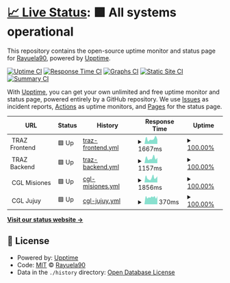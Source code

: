 # [📈 Live Status](https://Rayuela90.github.io/upptime-sacvefor): <!--live status--> **🟩 All systems operational**

This repository contains the open-source uptime monitor and status page for [Rayuela90](https://Rayuela90.github.io/upptime-sacvefor), powered by [Upptime](https://github.com/upptime/upptime).

[![Uptime CI](https://github.com/Rayuela90/upptime-sacvefor/workflows/Uptime%20CI/badge.svg)](https://github.com/Rayuela90/upptime-sacvefor/actions?query=workflow%3A%22Uptime+CI%22)
[![Response Time CI](https://github.com/Rayuela90/upptime-sacvefor/workflows/Response%20Time%20CI/badge.svg)](https://github.com/Rayuela90/upptime-sacvefor/actions?query=workflow%3A%22Response+Time+CI%22)
[![Graphs CI](https://github.com/Rayuela90/upptime-sacvefor/workflows/Graphs%20CI/badge.svg)](https://github.com/Rayuela90/upptime-sacvefor/actions?query=workflow%3A%22Graphs+CI%22)
[![Static Site CI](https://github.com/Rayuela90/upptime-sacvefor/workflows/Static%20Site%20CI/badge.svg)](https://github.com/Rayuela90/upptime-sacvefor/actions?query=workflow%3A%22Static+Site+CI%22)
[![Summary CI](https://github.com/Rayuela90/upptime-sacvefor/workflows/Summary%20CI/badge.svg)](https://github.com/Rayuela90/upptime-sacvefor/actions?query=workflow%3A%22Summary+CI%22)

With [Upptime](https://upptime.js.org), you can get your own unlimited and free uptime monitor and status page, powered entirely by a GitHub repository. We use [Issues](https://github.com/Rayuela90/upptime-sacvefor/issues) as incident reports, [Actions](https://github.com/Rayuela90/upptime-sacvefor/actions) as uptime monitors, and [Pages](https://Rayuela90.github.io/upptime-sacvefor) for the status page.

<!--start: status pages-->
<!-- This summary is generated by Upptime (https://github.com/upptime/upptime) -->
<!-- Do not edit this manually, your changes will be overwritten -->
<!-- prettier-ignore -->
| URL | Status | History | Response Time | Uptime |
| --- | ------ | ------- | ------------- | ------ |
| <img alt="" src="https://favicons.githubusercontent.com/null" height="13"> TRAZ Frontend | 🟩 Up | [traz-frontend.yml](https://github.com/Rayuela90/upptime-sacvefor/commits/HEAD/history/traz-frontend.yml) | <details><summary><img alt="Response time graph" src="./graphs/traz-frontend/response-time-week.png" height="20"> 1667ms</summary><br><a href="https://Rayuela90.github.io/upptime-sacvefor/history/traz-frontend"><img alt="Response time 1710" src="https://img.shields.io/endpoint?url=https%3A%2F%2Fraw.githubusercontent.com%2FRayuela90%2Fupptime-sacvefor%2FHEAD%2Fapi%2Ftraz-frontend%2Fresponse-time.json"></a><br><a href="https://Rayuela90.github.io/upptime-sacvefor/history/traz-frontend"><img alt="24-hour response time 1476" src="https://img.shields.io/endpoint?url=https%3A%2F%2Fraw.githubusercontent.com%2FRayuela90%2Fupptime-sacvefor%2FHEAD%2Fapi%2Ftraz-frontend%2Fresponse-time-day.json"></a><br><a href="https://Rayuela90.github.io/upptime-sacvefor/history/traz-frontend"><img alt="7-day response time 1667" src="https://img.shields.io/endpoint?url=https%3A%2F%2Fraw.githubusercontent.com%2FRayuela90%2Fupptime-sacvefor%2FHEAD%2Fapi%2Ftraz-frontend%2Fresponse-time-week.json"></a><br><a href="https://Rayuela90.github.io/upptime-sacvefor/history/traz-frontend"><img alt="30-day response time 1892" src="https://img.shields.io/endpoint?url=https%3A%2F%2Fraw.githubusercontent.com%2FRayuela90%2Fupptime-sacvefor%2FHEAD%2Fapi%2Ftraz-frontend%2Fresponse-time-month.json"></a><br><a href="https://Rayuela90.github.io/upptime-sacvefor/history/traz-frontend"><img alt="1-year response time 1710" src="https://img.shields.io/endpoint?url=https%3A%2F%2Fraw.githubusercontent.com%2FRayuela90%2Fupptime-sacvefor%2FHEAD%2Fapi%2Ftraz-frontend%2Fresponse-time-year.json"></a></details> | <details><summary><a href="https://Rayuela90.github.io/upptime-sacvefor/history/traz-frontend">100.00%</a></summary><a href="https://Rayuela90.github.io/upptime-sacvefor/history/traz-frontend"><img alt="All-time uptime 98.63%" src="https://img.shields.io/endpoint?url=https%3A%2F%2Fraw.githubusercontent.com%2FRayuela90%2Fupptime-sacvefor%2FHEAD%2Fapi%2Ftraz-frontend%2Fuptime.json"></a><br><a href="https://Rayuela90.github.io/upptime-sacvefor/history/traz-frontend"><img alt="24-hour uptime 100.00%" src="https://img.shields.io/endpoint?url=https%3A%2F%2Fraw.githubusercontent.com%2FRayuela90%2Fupptime-sacvefor%2FHEAD%2Fapi%2Ftraz-frontend%2Fuptime-day.json"></a><br><a href="https://Rayuela90.github.io/upptime-sacvefor/history/traz-frontend"><img alt="7-day uptime 100.00%" src="https://img.shields.io/endpoint?url=https%3A%2F%2Fraw.githubusercontent.com%2FRayuela90%2Fupptime-sacvefor%2FHEAD%2Fapi%2Ftraz-frontend%2Fuptime-week.json"></a><br><a href="https://Rayuela90.github.io/upptime-sacvefor/history/traz-frontend"><img alt="30-day uptime 100.00%" src="https://img.shields.io/endpoint?url=https%3A%2F%2Fraw.githubusercontent.com%2FRayuela90%2Fupptime-sacvefor%2FHEAD%2Fapi%2Ftraz-frontend%2Fuptime-month.json"></a><br><a href="https://Rayuela90.github.io/upptime-sacvefor/history/traz-frontend"><img alt="1-year uptime 98.63%" src="https://img.shields.io/endpoint?url=https%3A%2F%2Fraw.githubusercontent.com%2FRayuela90%2Fupptime-sacvefor%2FHEAD%2Fapi%2Ftraz-frontend%2Fuptime-year.json"></a></details>
| <img alt="" src="https://favicons.githubusercontent.com/null" height="13"> TRAZ Backend | 🟩 Up | [traz-backend.yml](https://github.com/Rayuela90/upptime-sacvefor/commits/HEAD/history/traz-backend.yml) | <details><summary><img alt="Response time graph" src="./graphs/traz-backend/response-time-week.png" height="20"> 1157ms</summary><br><a href="https://Rayuela90.github.io/upptime-sacvefor/history/traz-backend"><img alt="Response time 1283" src="https://img.shields.io/endpoint?url=https%3A%2F%2Fraw.githubusercontent.com%2FRayuela90%2Fupptime-sacvefor%2FHEAD%2Fapi%2Ftraz-backend%2Fresponse-time.json"></a><br><a href="https://Rayuela90.github.io/upptime-sacvefor/history/traz-backend"><img alt="24-hour response time 1224" src="https://img.shields.io/endpoint?url=https%3A%2F%2Fraw.githubusercontent.com%2FRayuela90%2Fupptime-sacvefor%2FHEAD%2Fapi%2Ftraz-backend%2Fresponse-time-day.json"></a><br><a href="https://Rayuela90.github.io/upptime-sacvefor/history/traz-backend"><img alt="7-day response time 1157" src="https://img.shields.io/endpoint?url=https%3A%2F%2Fraw.githubusercontent.com%2FRayuela90%2Fupptime-sacvefor%2FHEAD%2Fapi%2Ftraz-backend%2Fresponse-time-week.json"></a><br><a href="https://Rayuela90.github.io/upptime-sacvefor/history/traz-backend"><img alt="30-day response time 1211" src="https://img.shields.io/endpoint?url=https%3A%2F%2Fraw.githubusercontent.com%2FRayuela90%2Fupptime-sacvefor%2FHEAD%2Fapi%2Ftraz-backend%2Fresponse-time-month.json"></a><br><a href="https://Rayuela90.github.io/upptime-sacvefor/history/traz-backend"><img alt="1-year response time 1283" src="https://img.shields.io/endpoint?url=https%3A%2F%2Fraw.githubusercontent.com%2FRayuela90%2Fupptime-sacvefor%2FHEAD%2Fapi%2Ftraz-backend%2Fresponse-time-year.json"></a></details> | <details><summary><a href="https://Rayuela90.github.io/upptime-sacvefor/history/traz-backend">100.00%</a></summary><a href="https://Rayuela90.github.io/upptime-sacvefor/history/traz-backend"><img alt="All-time uptime 98.10%" src="https://img.shields.io/endpoint?url=https%3A%2F%2Fraw.githubusercontent.com%2FRayuela90%2Fupptime-sacvefor%2FHEAD%2Fapi%2Ftraz-backend%2Fuptime.json"></a><br><a href="https://Rayuela90.github.io/upptime-sacvefor/history/traz-backend"><img alt="24-hour uptime 100.00%" src="https://img.shields.io/endpoint?url=https%3A%2F%2Fraw.githubusercontent.com%2FRayuela90%2Fupptime-sacvefor%2FHEAD%2Fapi%2Ftraz-backend%2Fuptime-day.json"></a><br><a href="https://Rayuela90.github.io/upptime-sacvefor/history/traz-backend"><img alt="7-day uptime 100.00%" src="https://img.shields.io/endpoint?url=https%3A%2F%2Fraw.githubusercontent.com%2FRayuela90%2Fupptime-sacvefor%2FHEAD%2Fapi%2Ftraz-backend%2Fuptime-week.json"></a><br><a href="https://Rayuela90.github.io/upptime-sacvefor/history/traz-backend"><img alt="30-day uptime 100.00%" src="https://img.shields.io/endpoint?url=https%3A%2F%2Fraw.githubusercontent.com%2FRayuela90%2Fupptime-sacvefor%2FHEAD%2Fapi%2Ftraz-backend%2Fuptime-month.json"></a><br><a href="https://Rayuela90.github.io/upptime-sacvefor/history/traz-backend"><img alt="1-year uptime 98.10%" src="https://img.shields.io/endpoint?url=https%3A%2F%2Fraw.githubusercontent.com%2FRayuela90%2Fupptime-sacvefor%2FHEAD%2Fapi%2Ftraz-backend%2Fuptime-year.json"></a></details>
| <img alt="" src="https://favicons.githubusercontent.com/null" height="13"> CGL Misiones | 🟩 Up | [cgl-misiones.yml](https://github.com/Rayuela90/upptime-sacvefor/commits/HEAD/history/cgl-misiones.yml) | <details><summary><img alt="Response time graph" src="./graphs/cgl-misiones/response-time-week.png" height="20"> 1856ms</summary><br><a href="https://Rayuela90.github.io/upptime-sacvefor/history/cgl-misiones"><img alt="Response time 1534" src="https://img.shields.io/endpoint?url=https%3A%2F%2Fraw.githubusercontent.com%2FRayuela90%2Fupptime-sacvefor%2FHEAD%2Fapi%2Fcgl-misiones%2Fresponse-time.json"></a><br><a href="https://Rayuela90.github.io/upptime-sacvefor/history/cgl-misiones"><img alt="24-hour response time 2465" src="https://img.shields.io/endpoint?url=https%3A%2F%2Fraw.githubusercontent.com%2FRayuela90%2Fupptime-sacvefor%2FHEAD%2Fapi%2Fcgl-misiones%2Fresponse-time-day.json"></a><br><a href="https://Rayuela90.github.io/upptime-sacvefor/history/cgl-misiones"><img alt="7-day response time 1856" src="https://img.shields.io/endpoint?url=https%3A%2F%2Fraw.githubusercontent.com%2FRayuela90%2Fupptime-sacvefor%2FHEAD%2Fapi%2Fcgl-misiones%2Fresponse-time-week.json"></a><br><a href="https://Rayuela90.github.io/upptime-sacvefor/history/cgl-misiones"><img alt="30-day response time 1657" src="https://img.shields.io/endpoint?url=https%3A%2F%2Fraw.githubusercontent.com%2FRayuela90%2Fupptime-sacvefor%2FHEAD%2Fapi%2Fcgl-misiones%2Fresponse-time-month.json"></a><br><a href="https://Rayuela90.github.io/upptime-sacvefor/history/cgl-misiones"><img alt="1-year response time 1534" src="https://img.shields.io/endpoint?url=https%3A%2F%2Fraw.githubusercontent.com%2FRayuela90%2Fupptime-sacvefor%2FHEAD%2Fapi%2Fcgl-misiones%2Fresponse-time-year.json"></a></details> | <details><summary><a href="https://Rayuela90.github.io/upptime-sacvefor/history/cgl-misiones">100.00%</a></summary><a href="https://Rayuela90.github.io/upptime-sacvefor/history/cgl-misiones"><img alt="All-time uptime 100.00%" src="https://img.shields.io/endpoint?url=https%3A%2F%2Fraw.githubusercontent.com%2FRayuela90%2Fupptime-sacvefor%2FHEAD%2Fapi%2Fcgl-misiones%2Fuptime.json"></a><br><a href="https://Rayuela90.github.io/upptime-sacvefor/history/cgl-misiones"><img alt="24-hour uptime 100.00%" src="https://img.shields.io/endpoint?url=https%3A%2F%2Fraw.githubusercontent.com%2FRayuela90%2Fupptime-sacvefor%2FHEAD%2Fapi%2Fcgl-misiones%2Fuptime-day.json"></a><br><a href="https://Rayuela90.github.io/upptime-sacvefor/history/cgl-misiones"><img alt="7-day uptime 100.00%" src="https://img.shields.io/endpoint?url=https%3A%2F%2Fraw.githubusercontent.com%2FRayuela90%2Fupptime-sacvefor%2FHEAD%2Fapi%2Fcgl-misiones%2Fuptime-week.json"></a><br><a href="https://Rayuela90.github.io/upptime-sacvefor/history/cgl-misiones"><img alt="30-day uptime 100.00%" src="https://img.shields.io/endpoint?url=https%3A%2F%2Fraw.githubusercontent.com%2FRayuela90%2Fupptime-sacvefor%2FHEAD%2Fapi%2Fcgl-misiones%2Fuptime-month.json"></a><br><a href="https://Rayuela90.github.io/upptime-sacvefor/history/cgl-misiones"><img alt="1-year uptime 100.00%" src="https://img.shields.io/endpoint?url=https%3A%2F%2Fraw.githubusercontent.com%2FRayuela90%2Fupptime-sacvefor%2FHEAD%2Fapi%2Fcgl-misiones%2Fuptime-year.json"></a></details>
| <img alt="" src="https://favicons.githubusercontent.com/null" height="13"> CGL Jujuy | 🟩 Up | [cgl-jujuy.yml](https://github.com/Rayuela90/upptime-sacvefor/commits/HEAD/history/cgl-jujuy.yml) | <details><summary><img alt="Response time graph" src="./graphs/cgl-jujuy/response-time-week.png" height="20"> 370ms</summary><br><a href="https://Rayuela90.github.io/upptime-sacvefor/history/cgl-jujuy"><img alt="Response time 341" src="https://img.shields.io/endpoint?url=https%3A%2F%2Fraw.githubusercontent.com%2FRayuela90%2Fupptime-sacvefor%2FHEAD%2Fapi%2Fcgl-jujuy%2Fresponse-time.json"></a><br><a href="https://Rayuela90.github.io/upptime-sacvefor/history/cgl-jujuy"><img alt="24-hour response time 424" src="https://img.shields.io/endpoint?url=https%3A%2F%2Fraw.githubusercontent.com%2FRayuela90%2Fupptime-sacvefor%2FHEAD%2Fapi%2Fcgl-jujuy%2Fresponse-time-day.json"></a><br><a href="https://Rayuela90.github.io/upptime-sacvefor/history/cgl-jujuy"><img alt="7-day response time 370" src="https://img.shields.io/endpoint?url=https%3A%2F%2Fraw.githubusercontent.com%2FRayuela90%2Fupptime-sacvefor%2FHEAD%2Fapi%2Fcgl-jujuy%2Fresponse-time-week.json"></a><br><a href="https://Rayuela90.github.io/upptime-sacvefor/history/cgl-jujuy"><img alt="30-day response time 345" src="https://img.shields.io/endpoint?url=https%3A%2F%2Fraw.githubusercontent.com%2FRayuela90%2Fupptime-sacvefor%2FHEAD%2Fapi%2Fcgl-jujuy%2Fresponse-time-month.json"></a><br><a href="https://Rayuela90.github.io/upptime-sacvefor/history/cgl-jujuy"><img alt="1-year response time 341" src="https://img.shields.io/endpoint?url=https%3A%2F%2Fraw.githubusercontent.com%2FRayuela90%2Fupptime-sacvefor%2FHEAD%2Fapi%2Fcgl-jujuy%2Fresponse-time-year.json"></a></details> | <details><summary><a href="https://Rayuela90.github.io/upptime-sacvefor/history/cgl-jujuy">100.00%</a></summary><a href="https://Rayuela90.github.io/upptime-sacvefor/history/cgl-jujuy"><img alt="All-time uptime 100.00%" src="https://img.shields.io/endpoint?url=https%3A%2F%2Fraw.githubusercontent.com%2FRayuela90%2Fupptime-sacvefor%2FHEAD%2Fapi%2Fcgl-jujuy%2Fuptime.json"></a><br><a href="https://Rayuela90.github.io/upptime-sacvefor/history/cgl-jujuy"><img alt="24-hour uptime 100.00%" src="https://img.shields.io/endpoint?url=https%3A%2F%2Fraw.githubusercontent.com%2FRayuela90%2Fupptime-sacvefor%2FHEAD%2Fapi%2Fcgl-jujuy%2Fuptime-day.json"></a><br><a href="https://Rayuela90.github.io/upptime-sacvefor/history/cgl-jujuy"><img alt="7-day uptime 100.00%" src="https://img.shields.io/endpoint?url=https%3A%2F%2Fraw.githubusercontent.com%2FRayuela90%2Fupptime-sacvefor%2FHEAD%2Fapi%2Fcgl-jujuy%2Fuptime-week.json"></a><br><a href="https://Rayuela90.github.io/upptime-sacvefor/history/cgl-jujuy"><img alt="30-day uptime 100.00%" src="https://img.shields.io/endpoint?url=https%3A%2F%2Fraw.githubusercontent.com%2FRayuela90%2Fupptime-sacvefor%2FHEAD%2Fapi%2Fcgl-jujuy%2Fuptime-month.json"></a><br><a href="https://Rayuela90.github.io/upptime-sacvefor/history/cgl-jujuy"><img alt="1-year uptime 100.00%" src="https://img.shields.io/endpoint?url=https%3A%2F%2Fraw.githubusercontent.com%2FRayuela90%2Fupptime-sacvefor%2FHEAD%2Fapi%2Fcgl-jujuy%2Fuptime-year.json"></a></details>

<!--end: status pages-->

[**Visit our status website →**](https://Rayuela90.github.io/upptime-sacvefor)

## 📄 License

- Powered by: [Upptime](https://github.com/upptime/upptime)
- Code: [MIT](./LICENSE) © [Rayuela90](https://Rayuela90.github.io/upptime-sacvefor)
- Data in the `./history` directory: [Open Database License](https://opendatacommons.org/licenses/odbl/1-0/)
